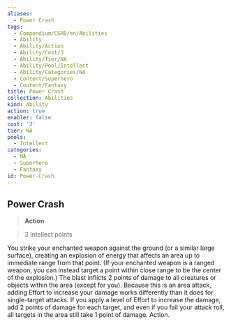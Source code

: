 ```yaml
---
aliases:
  - Power Crash
tags:
  - Compendium/CSRD/en/Abilities
  - Ability
  - Ability/Action
  - Ability/Cost/3
  - Ability/Tier/NA
  - Ability/Pool/Intellect
  - Ability/Categories/NA
  - Content/Superhero
  - Content/Fantasy
title: Power Crash
collection: Abilities
kind: Ability
action: true
enabler: false
cost: '3'
tier: NA
pools:
  - Intellect
categories:
  - NA
  - Superhero
  - Fantasy
id: Power-Crash
---
```

## Power Crash    
>**Action**    
>3 Intellect points  
    
You strike your enchanted weapon against the ground (or a similar large surface), creating an explosion of energy that affects an area up to immediate range from that point. (If your enchanted weapon is a ranged weapon, you can instead target a point within close range to be the center of the explosion.) The blast inflicts 2 points of damage to all creatures or objects within the area (except for you). Because this is an area attack, adding Effort to increase your damage works differently than it does for single-target attacks. If you apply a level of Effort to increase the damage, add 2 points of damage for each target, and even if you fail your attack roll, all targets in the area still take 1 point of damage. Action.
